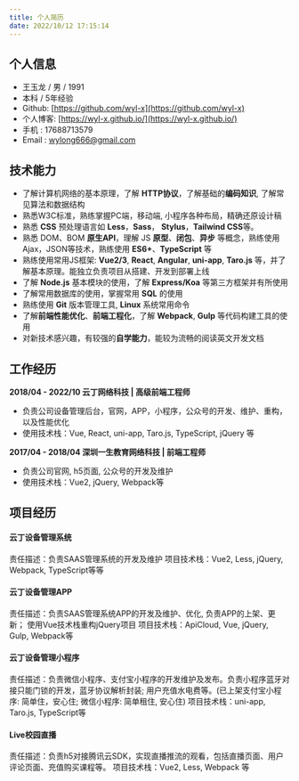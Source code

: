 ```yaml
---
title: 个人简历
date: 2022/10/12 17:15:14
---
```

## 个人信息
* 王玉龙 / 男 / 1991
* 本科 / 5年经验
* Github: [https://github.com/wyl-x](https://github.com/wyl-x)
* 个人博客: [https://wyl-x.github.io/](https://wyl-x.github.io/)
* 手机 : 17688713579
* Email : wylong666@gmail.com

## 技术能力
*  了解计算机网络的基本原理，了解 **HTTP协议**，了解基础的**编码知识**, 了解常见算法和数据结构
*  熟悉W3C标准，熟练掌握PC端，移动端, 小程序各种布局，精确还原设计稿
*  熟悉 **CSS** 预处理语言如 **Less**，**Sass**， **Stylus**，**Tailwind CSS**等。
*  熟悉 DOM、BOM **原生API**，理解 JS **原型**、**闭包**、**异步** 等概念，熟练使用Ajax，JSON等技术，熟练使用 **ES6+**、**TypeScript** 等
*  熟练使用常用JS框架: **Vue2/3**, **React**, **Angular**, **uni-app**, **Taro.js** 等，并了解基本原理。能独立负责项目从搭建、开发到部署上线
*  了解 **Node.js** 基本模块的使用，了解 **Express/Koa** 等第三方框架并有所使用
*  了解常用数据库的使用，掌握常用 **SQL** 的使用
*  熟练使用 **Git** 版本管理工具, **Linux** 系统常用命令
*  了解**前端性能优化**、**前端工程化**，了解 **Webpack**, **Gulp** 等代码构建工具的使用
*  对新技术感兴趣，有较强的**自学能力**，能较为流畅的阅读英文开发文档

## 工作经历
 **2018/04 - 2022/10 云丁网络科技 | 高级前端工程师**
  - 负责公司设备管理后台，官网，APP，小程序，公众号的开发、维护、重构，以及性能优化
  - 使用技术栈：Vue, React, uni-app, Taro.js, TypeScript, jQuery 等

 **2017/04 - 2018/04 深圳一生教育网络科技 | 前端工程师**
  - 负责公司官网, h5页面, 公众号的开发及维护
  - 使用技术栈：Vue2, jQuery, Webpack等

## 项目经历
#### 云丁设备管理系统
  责任描述：负责SAAS管理系统的开发及维护
  项目技术栈：Vue2, Less, jQuery, Webpack, TypeScript等等

#### 云丁设备管理APP
  责任描述：负责SAAS管理系统APP的开发及维护、优化, 负责APP的上架、更新； 使用Vue技术栈重构jQuery项目
  项目技术栈：ApiCloud, Vue, jQuery, Gulp, Webpack等

#### 云丁设备管理小程序
  责任描述：负责微信小程序、支付宝小程序的开发维护及发布。负责小程序蓝牙对接只能门锁的开发，蓝牙协议解析封装; 用户充值水电费等。(已上架支付宝小程序: 简单住，安心住; 微信小程序: 简单租住, 安心住)
  项目技术栈：uni-app, Taro.js, TypeScript等

#### Live校园直播
  责任描述：负责h5对接腾讯云SDK，实现直播推流的观看，包括直播页面、用户评论页面、充值购买课程等。
  项目技术栈：Vue2, Less, Webpack 等
